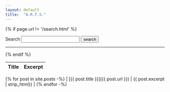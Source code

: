 ```yaml
---
layout: default
title:  "A.R.T.S."
---
```


{% if page.url != '/search.html' %}
<form action="/search.html" method="get">
    <label for="search_box">Search</label>
    <input type="text" id="search_box" name="query">
    <input type="submit" value="search">
</form>
<hr>
{% endif %}

| Title | Excerpt |
|:---:|:---:|
{% for post in site.posts -%}
| [{{ post.title }}]({{ post.url }}) | {{ post.excerpt | strip_html}} |
{% endfor -%}